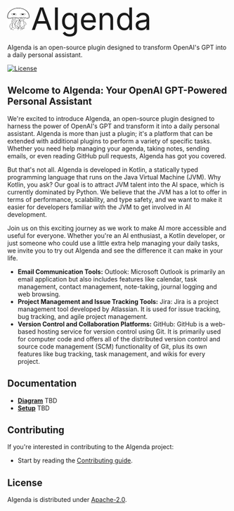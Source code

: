 <p>
  <img src="docs/logo.png" alt="Portuguese man o' war" width="50" height="50" style="display: inline;"/> <span style="font-size: 70px;">AIgenda</span>
</p>
AIgenda is an open-source plugin designed to transform OpenAI's GPT into a daily personal assistant.

[![License](https://img.shields.io/github/license/lusitania-labs/aigenda?style=plastic)](LICENSE)

## Welcome to AIgenda: Your OpenAI GPT-Powered Personal Assistant

We're excited to introduce AIgenda, an open-source plugin designed to harness the power of OpenAI's GPT and transform it into a daily personal assistant. AIgenda is more than just a plugin; it's a platform that can be extended with additional plugins to perform a variety of specific tasks. Whether you need help managing your agenda, taking notes, sending emails, or even reading GitHub pull requests, AIgenda has got you covered.

But that's not all. AIgenda is developed in Kotlin, a statically typed programming language that runs on the Java Virtual Machine (JVM). 
Why Kotlin, you ask? Our goal is to attract JVM talent into the AI space, which is currently dominated by Python.
We believe that the JVM has a lot to offer in terms of performance, scalability, and type safety, and we want to make it easier for developers familiar with the JVM to get involved in AI development.

Join us on this exciting journey as we work to make AI more accessible and useful for everyone. Whether you're an AI enthusiast, a Kotlin developer, or just someone who could use a little extra help managing your daily tasks, we invite you to try out AIgenda and see the difference it can make in your life.


- **Email Communication Tools:** Outlook: Microsoft Outlook is primarily an email application but also includes features like calendar, task management, contact management, note-taking, journal logging and web browsing.
- **Project Management and Issue Tracking Tools:** Jira: Jira is a project management tool developed by Atlassian. It is used for issue tracking, bug tracking, and agile project management.
- **Version Control and Collaboration Platforms:** GitHub: GitHub is a web-based hosting service for version control using Git. It is primarily used for computer code and offers all of the distributed version control and source code management (SCM) functionality of Git, plus its own features like bug tracking, task management, and wikis for every project.


## Documentation
- **[Diagram](docs/diagram.png)** TBD
- **[Setup](docs/diagram.png)** TBD


## Contributing

If you're interested in contributing to the AIgenda project:

- Start by reading the [Contributing guide](https://github.com/lusitania-labs/aigenda/blob/main/CONTRIBUTING.md).


## License

AIgenda is distributed under [Apache-2.0](LICENSE).